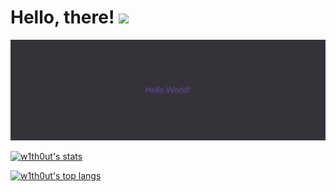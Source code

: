 # Hello, there! <img src="https://raw.githubusercontent.com/MartinHeinz/MartinHeinz/master/wave.gif" width="30px">

<img src="https://github.com/w1th0ut/w1th0ut/blob/main/Hello_World!.png">

[![w1th0ut's stats](https://github-readme-stats.vercel.app/api?username=w1th0ut&show_icons=true&theme=cobalt)](https://github.com/w1th0ut/)

[![w1th0ut's top langs](https://github-readme-stats.vercel.app/api/top-langs/?username=w1th0ut&layout=compact)](https://www.python.org/)

